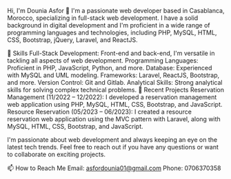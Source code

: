 Hi, I'm Dounia Asfor 👋
I'm a passionate web developer based in Casablanca, Morocco, specializing in full-stack web development. 
I have a solid background in digital development and I'm proficient in a wide range of programming languages and technologies, including PHP, MySQL, HTML, CSS, Bootstrap, jQuery, Laravel, and ReactJS.

🔧 Skills
Full-Stack Development: Front-end and back-end, I'm versatile in tackling all aspects of web development.
Programming Languages: Proficient in PHP, JavaScript, Python, and more.
Database: Experienced with MySQL and UML modeling.
Frameworks: Laravel, ReactJS, Bootstrap, and more.
Version Control: Git and Gitlab.
Analytical Skills: Strong analytical skills for solving complex technical problems.
🌟 Recent Projects
Reservation Management (11/2022 – 12/2022): I developed a reservation management web application using PHP, MySQL, HTML, CSS, Bootstrap, and JavaScript.
Resource Reservation (05/2023 – 06/2023): I created a resource reservation web application using the MVC pattern with Laravel, along with MySQL, HTML, CSS, Bootstrap, and JavaScript.

I'm passionate about web development and always keeping an eye on the latest tech trends. Feel free to reach out if you have any questions or want to collaborate on exciting projects.

📫 How to Reach Me
Email: asfordounia01@gmail.com
Phone: 0706370358

